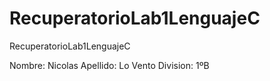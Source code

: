 # RecuperatorioLab1LenguajeC
RecuperatorioLab1LenguajeC

Nombre: Nicolas
Apellido: Lo Vento
Division: 1ºB
